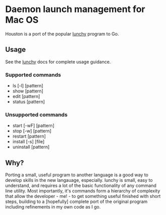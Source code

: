 # Daemon launch management for Mac OS

Houston is a port of the popular
[lunchy](https://github.com/eddiezane/lunchy/) program to Go.

## Usage

See the [lunchy](https://github.com/eddiezane/lunchy/) docs for complete
usage guidance.

### Supported commands

  - ls [-l] [pattern]
  - show [pattern]
  - edit [pattern]
  - status [pattern]

### Unsupported commands

  - start [-wF] [pattern]
  - stop [-w] [pattern]
  - restart [pattern]
  - install [-s] [file]
  - uninstall [pattern]

## Why?

Porting a small, useful program to another language is a good way to
develop skills in the new langauage, especially. lunchy is small, easy
to understand, and requires a lot of the basic functionality of any
command line utility. Most importantly, it's commands form a hierarchy
of complexity that allow the developer - me! - to get something useful
finished with short steps, building to a [hopefully] complete port of
the original program including refinements in my own code as I go.
